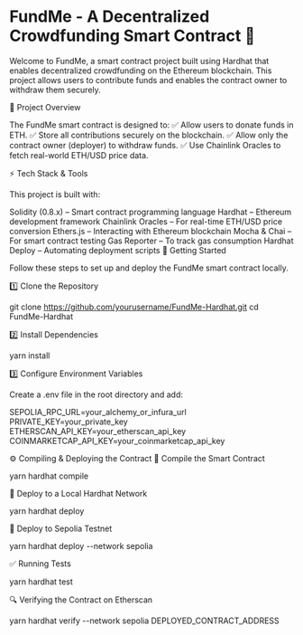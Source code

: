 <h1>FundMe - A Decentralized Crowdfunding Smart Contract 🚀</h1>

Welcome to FundMe, a smart contract project built using Hardhat that enables decentralized crowdfunding on the Ethereum blockchain. This project allows users to contribute funds and enables the contract owner to withdraw them securely.

📌 Project Overview

The FundMe smart contract is designed to:
✅ Allow users to donate funds in ETH.
✅ Store all contributions securely on the blockchain.
✅ Allow only the contract owner (deployer) to withdraw funds.
✅ Use Chainlink Oracles to fetch real-world ETH/USD price data.

⚡ Tech Stack & Tools

This project is built with:

Solidity (0.8.x) – Smart contract programming language
Hardhat – Ethereum development framework
Chainlink Oracles – For real-time ETH/USD price conversion
Ethers.js – Interacting with Ethereum blockchain
Mocha & Chai – For smart contract testing
Gas Reporter – To track gas consumption
Hardhat Deploy – Automating deployment scripts
🚀 Getting Started

Follow these steps to set up and deploy the FundMe smart contract locally.

1️⃣ Clone the Repository

git clone https://github.com/yourusername/FundMe-Hardhat.git
cd FundMe-Hardhat

2️⃣ Install Dependencies

yarn install

3️⃣ Configure Environment Variables

Create a .env file in the root directory and add:

SEPOLIA_RPC_URL=your_alchemy_or_infura_url
PRIVATE_KEY=your_private_key
ETHERSCAN_API_KEY=your_etherscan_api_key
COINMARKETCAP_API_KEY=your_coinmarketcap_api_key

⚙️ Compiling & Deploying the Contract
🔹 Compile the Smart Contract

yarn hardhat compile

🔹 Deploy to a Local Hardhat Network

yarn hardhat deploy

🔹 Deploy to Sepolia Testnet

yarn hardhat deploy --network sepolia

✅ Running Tests

yarn hardhat test

🔍 Verifying the Contract on Etherscan

yarn hardhat verify --network sepolia DEPLOYED_CONTRACT_ADDRESS
